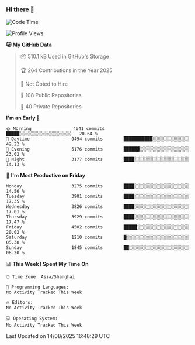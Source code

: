 ### Hi there 👋

<!--
**qbosen/qbosen** is a ✨ _special_ ✨ repository because its `README.md` (this file) appears on your GitHub profile.

Here are some ideas to get you started:

- 🔭 I’m currently working on ...
- 🌱 I’m currently learning ...
- 👯 I’m looking to collaborate on ...
- 🤔 I’m looking for help with ...
- 💬 Ask me about ...
- 📫 How to reach me: ...
- 😄 Pronouns: ...
- ⚡ Fun fact: ...
-->

<!--START_SECTION:waka-->
![Code Time](http://img.shields.io/badge/Code%20Time-2%2C111%20hrs%2036%20mins-blue)

![Profile Views](http://img.shields.io/badge/Profile%20Views-3-blue)

**🐱 My GitHub Data** 

> 📦 510.1 kB Used in GitHub's Storage 
 > 
> 🏆 264 Contributions in the Year 2025
 > 
> 🚫 Not Opted to Hire
 > 
> 📜 108 Public Repositories 
 > 
> 🔑 40 Private Repositories 
 > 
**I'm an Early 🐤** 

```text
🌞 Morning                4641 commits        █████░░░░░░░░░░░░░░░░░░░░   20.64 % 
🌆 Daytime                9494 commits        ███████████░░░░░░░░░░░░░░   42.22 % 
🌃 Evening                5176 commits        ██████░░░░░░░░░░░░░░░░░░░   23.02 % 
🌙 Night                  3177 commits        ████░░░░░░░░░░░░░░░░░░░░░   14.13 % 
```
📅 **I'm Most Productive on Friday** 

```text
Monday                   3275 commits        ████░░░░░░░░░░░░░░░░░░░░░   14.56 % 
Tuesday                  3901 commits        ████░░░░░░░░░░░░░░░░░░░░░   17.35 % 
Wednesday                3826 commits        ████░░░░░░░░░░░░░░░░░░░░░   17.01 % 
Thursday                 3929 commits        ████░░░░░░░░░░░░░░░░░░░░░   17.47 % 
Friday                   4502 commits        █████░░░░░░░░░░░░░░░░░░░░   20.02 % 
Saturday                 1210 commits        █░░░░░░░░░░░░░░░░░░░░░░░░   05.38 % 
Sunday                   1845 commits        ██░░░░░░░░░░░░░░░░░░░░░░░   08.20 % 
```


📊 **This Week I Spent My Time On** 

```text
🕑︎ Time Zone: Asia/Shanghai

💬 Programming Languages: 
No Activity Tracked This Week

🔥 Editors: 
No Activity Tracked This Week

💻 Operating System: 
No Activity Tracked This Week
```


 Last Updated on 14/08/2025 16:48:29 UTC
<!--END_SECTION:waka-->
